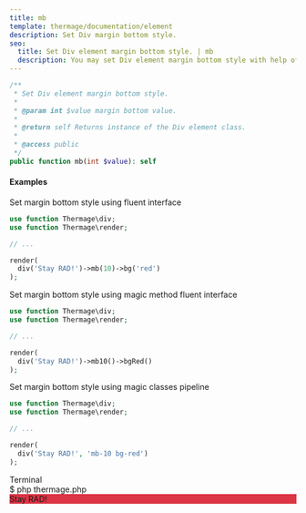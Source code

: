 ```yaml
---
title: mb
template: thermage/documentation/element
description: Set Div margin bottom style.
seo:
  title: Set Div element margin bottom style. | mb
  description: You may set Div element margin bottom style with help of method mb
---
```


```php
/**
 * Set Div element margin bottom style.
 *
 * @param int $value margin bottom value.
 *
 * @return self Returns instance of the Div element class.
 *
 * @access public
 */
public function mb(int $value): self
```

#### Examples

Set margin bottom style using fluent interface
```php
use function Thermage\div;
use function Thermage\render;

// ...

render(
  div('Stay RAD!')->mb(10)->bg('red')
);
```

Set margin bottom style using magic method fluent interface
```php
use function Thermage\div;
use function Thermage\render;

// ...

render(
  div('Stay RAD!')->mb10()->bgRed()
);
```

Set margin bottom style using magic classes pipeline
```php
use function Thermage\div;
use function Thermage\render;

// ...

render(
  div('Stay RAD!', 'mb-10 bg-red')
);
```

<div class="terminal">
  <div class="terminal-header">Terminal</div>
  <div class="terminal-body">
    <div class="terminal-command">$ php thermage.php</div>
    <div class="el-div" style="margin-bottom: 156px; align-items: center; display: flex; background: #dc3545; width: auto;">Stay RAD!</div>
  </div>
</div>